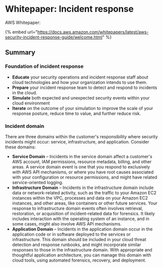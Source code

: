 # Whitepaper: Incident response

AWS Whitepaper:&#x20;

{% embed url="https://docs.aws.amazon.com/whitepapers/latest/aws-security-incident-response-guide/welcome.html" %}

## Summary

### Foundation of incident response

* **Educate** your security operations and incident response staff about cloud technologies and how your organization intends to use them.
* **Prepare** your incident response team to detect and respond to incidents in the cloud.
* **Simulate** both expected and unexpected security events within your cloud environment
* **Iterate** on the outcome of your simulation to improve the scale of your response posture, reduce time to value, and further reduce risk.

### Incident domain&#x20;

There are three domains within the customer's responsibility where security incidents might occur: service, infrastructure, and application. Consider these domains:

* **Service Domain** – Incidents in the service domain affect a customer's AWS account, IAM permissions, resource metadata, billing, and other areas. A service domain event is one that you respond to exclusively with AWS API mechanisms, or where you have root causes associated with your configuration or resource permissions, and might have related service-oriented logging.
* **Infrastructure Domain** – Incidents in the infrastructure domain include data or network-related activity, such as the traffic to your Amazon EC2 instances within the VPC, processes and data on your Amazon EC2 instances, and other areas, like containers or other future services. Your response to infrastructure domain events often involves retrieval, restoration, or acquisition of incident-related data for forensics. It likely includes interaction with the operating system of an instance, and in some cases, might also involve AWS API mechanisms.
* **Application Domain** – Incidents in the application domain occur in the application code or in software deployed to the services or infrastructure. This domain should be included in your cloud threat detection and response runbooks, and might incorporate similar responses to those in the infrastructure domain. With appropriate and thoughtful application architecture, you can manage this domain with cloud tools, using automated forensics, recovery, and deployment.

## &#x20;

